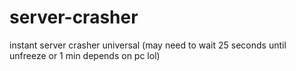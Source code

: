 # server-crasher
instant server crasher universal (may need to wait 25 seconds until unfreeze or 1 min depends on pc lol)
